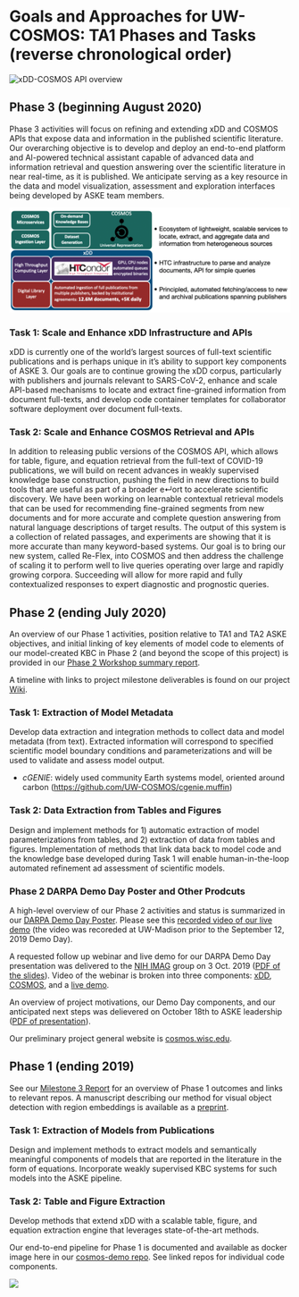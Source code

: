 # Goals and Approaches for UW-COSMOS: TA1 Phases and Tasks (reverse chronological order)

![xDD-COSMOS API overview](https://github.com/UW-COSMOS/project-docs/blob/master/presentations_reports/images/xdd_overview.jpg?raw=true)

## Phase 3 (beginning August 2020)
Phase 3 activities will focus on refining and extending xDD and COSMOS APIs that expose data and information in the published scientific literature. Our overarching objective is to develop and deploy an end-to-end platform and AI-powered technical assistant capable of advanced data and information retrieval and question answering over the scientific literature in near real-time, as it is published. We anticipate serving as a key resource in the data and model visualization, assessment and exploration interfaces being developed by ASKE team members.

<p align ="center"><img src="presentations_reports/images/overview2.png" alt="UW-COSMOS" width="850"/></p>

### Task 1: Scale and Enhance xDD Infrastructure and APIs
xDD is currently one of the world’s largest sources of full-text scientific publications and is perhaps unique in it’s ability to support key components of ASKE 3. Our goals are to continue growing the xDD corpus, particularly with publishers and journals relevant to SARS-CoV-2, enhance and scale API-based mechanisms to locate and extract fine-grained information from document full-texts, and develop code container templates for collaborator software deployment over document full-texts.

### Task 2: Scale and Enhance COSMOS Retrieval and APIs
In addition to releasing public versions of the COSMOS API, which allows for table, figure, and equation retrieval from the full-text of COVID-19 publications, we will  build on recent advances in weakly supervised knowledge base construction, pushing the field in new directions to build tools that are useful as part of a broader e↵ort to accelerate scientific discovery. We have been working on learnable contextual retrieval models that can be used for recommending fine-grained segments from new documents and for more accurate and complete question answering from natural language descriptions of target results. The output of this system is a collection of related passages, and experiments are showing that it is more accurate than many keyword-based systems. Our goal is to bring our new system, called Re-Flex, into COSMOS and then address the challenge of scaling it to perform well to live queries operating over large and rapidly growing corpora. Succeeding will allow for more rapid and fully contextualized responses to expert diagnostic and prognostic queries.


## Phase 2 (ending July 2020)
An overview of our Phase 1 activities, position relative to TA1 and TA2 ASKE objectives, and initial linking of key elements of model code to elements of our model-created KBC in Phase 2 (and beyond the scope of this project) is provided in our [Phase 2 Workshop summary report](https://github.com/UW-COSMOS/project-docs/blob/master/presentations_reports/ASKE_Ph2_position_COSMOS.pdf).

A timeline with links to project milestone deliverables is found on our project [Wiki](https://github.com/UW-COSMOS/project-docs/wiki/Project-Milestones).

### Task 1: Extraction of Model Metadata
Develop data extraction and integration methods to collect data and model metadata (from text). Extracted information will correspond to specified scientific model boundary conditions and parameterizations and will be used to validate and assess model output.

* _cGENIE_: widely used community Earth systems model, oriented around carbon (https://github.com/UW-COSMOS/cgenie.muffin)

### Task 2: Data Extraction from Tables and Figures
Design and implement methods for 1) automatic extraction of  model parameterizations from tables, and 2) extraction of data from tables and figures. Implementation of methods that link data back to model code and the knowledge base developed during Task 1 will enable human-in-the-loop automated refinement ad assessment of scientific models.

### Phase 2 DARPA Demo Day Poster and Other Prodcuts
A high-level overview of our Phase 2 activities and status is summarized in our [DARPA Demo Day Poster](https://github.com/UW-COSMOS/project-docs/tree/master/presentations_reports/ASKE_demo_poster.pdf). Please see this [recorded video of our live demo](https://drive.google.com/file/d/1V09nLcijn2SqHAPf1dSHIXdi8ys5-B1O/view?usp=sharing) (the video was recoreded at UW-Madison prior to the September 12, 2019 Demo Day). 

A requested follow up webinar and live demo for our DARPA Demo Day presentation was delivered to the [NIH IMAG](https://www.imagwiki.nibib.nih.gov/webinars/2019-ml-msm-pre-meeting-webinar-darpa-aske-cosmos-platform) group on 3 Oct. 2019 ([PDF of the slides](https://github.com/UW-COSMOS/project-docs/blob/master/presentations_reports/NIH_2019.pdf)). Video of the webinar is broken into three components: [xDD](https://www.youtube.com/watch?v=2caVjq4Jxog), [COSMOS](https://www.youtube.com/watch?v=2XP_fxSWhMs&t=10s), and a [live demo](https://www.youtube.com/watch?v=-oEFualmi-I&t=13s).

An overview of project motivations, our Demo Day components, and our anticipated next steps was delievered on October 18th to ASKE leadership ([PDF of presentation](https://github.com/UW-COSMOS/project-docs/blob/master/presentations_reports/ASKE_TA1_Demo_FINAL.key.pdf)).

Our preliminary project general website is [cosmos.wisc.edu](http://cosmos.wisc.edu).

## Phase 1 (ending 2019)
See our [Milestone 3 Report](https://github.com/UW-COSMOS/project-docs/tree/master/presentations_reports/milestone_3) for an overview of Phase 1 outcomes and links to relevant repos. A manuscript describing our method for visual object detection with region embeddings is available as a [preprint](https://arxiv.org/abs/1910.12462).

### Task 1: Extraction of Models from Publications
Design and implement methods to extract models and semantically meaningful components of models that are reported in the literature in the form of equations. Incorporate weakly supervised KBC systems for such models into the ASKE pipeline.

### Task 2: Table and Figure Extraction
Develop methods that extend xDD with a scalable table, figure, and equation extraction engine that leverages state-of-the-art methods.

Our end-to-end pipeline for Phase 1 is documented and available as docker image here in our [cosmos-demo repo](https://github.com/UW-COSMOS/cosmos-demo). See linked repos for individual code components.

<img src="https://upload.wikimedia.org/wikipedia/commons/thumb/6/6e/DARPA_Logo.jpg/640px-DARPA_Logo.jpg" width=200>

